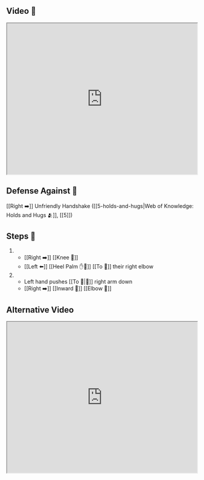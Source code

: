 ## Video 🎥

<iframe src="https://www.youtube.com/embed/8JiIVtpQTpE" width="100%" height="400"></iframe>

## Defense Against 🤺

[[Right ➡️]] Unfriendly Handshake ([[5-holds-and-hugs|Web of Knowledge: Holds and Hugs 🫂]], [[5]])

## Steps 👣

1. - [[Right ➡️]] [[Knee 🦵]]
    - [[Left ⬅️]] [[Heel Palm ✋🌴]] [[To 🎯]] their right elbow
2. - Left hand pushes [[To 🎯|🎯]] right arm down 
    - [[Right ➡️]] [[Inward 🔽]] [[Elbow 💪]]

## Alternative Video

<iframe src="https://www.youtube.com/embed/IXZ6kr4VHQw?start=244&end=255" width="100%" height="400"></iframe>
